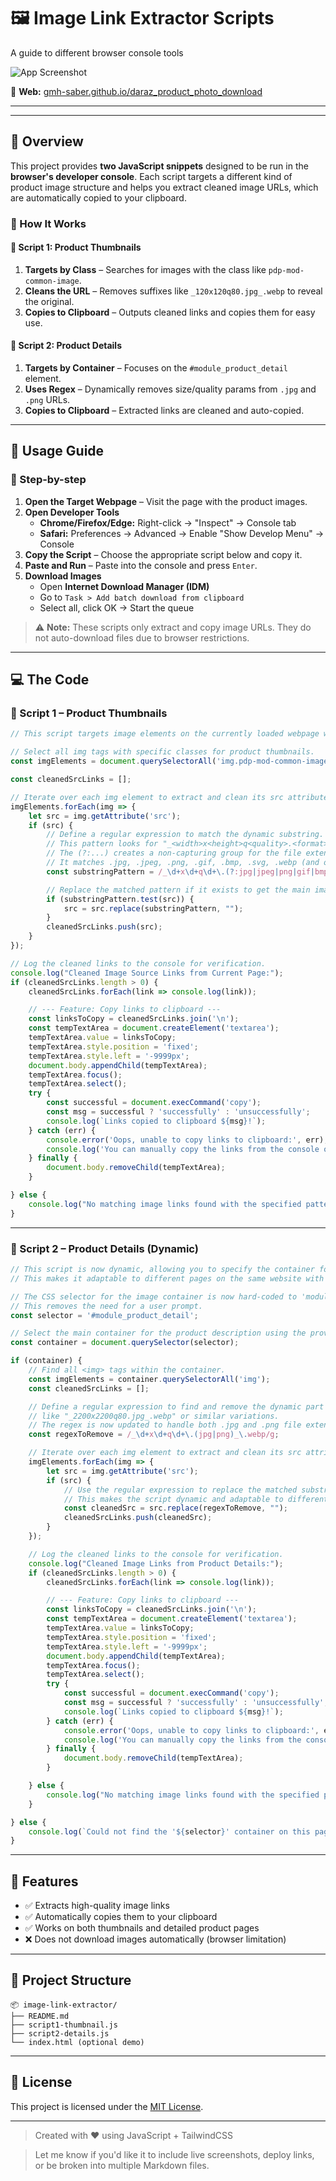 # 🖼️ Image Link Extractor Scripts

A guide to different browser console tools

![App Screenshot](https://github.com/gmh-saber/daraz_product_photo_download/blob/main/screencapture-gmh-saber-github-io-daraz-product-photo-download-2025-08-03-23_33_32.png)

🔗 **Web:** [gmh-saber.github.io/daraz_product_photo_download](https://gmh-saber.github.io/daraz_product_photo_download/)

---

---

## 📄 Overview

This project provides **two JavaScript snippets** designed to be run in the **browser's developer console**. Each script targets a different kind of product image structure and helps you extract cleaned image URLs, which are automatically copied to your clipboard.

### 🧠 How It Works

#### 🔹 Script 1: Product Thumbnails

1. **Targets by Class** – Searches for images with the class like `pdp-mod-common-image`.
2. **Cleans the URL** – Removes suffixes like `_120x120q80.jpg_.webp` to reveal the original.
3. **Copies to Clipboard** – Outputs cleaned links and copies them for easy use.

#### 🔹 Script 2: Product Details

1. **Targets by Container** – Focuses on the `#module_product_detail` element.
2. **Uses Regex** – Dynamically removes size/quality params from `.jpg` and `.png` URLs.
3. **Copies to Clipboard** – Extracted links are cleaned and auto-copied.

---

## 🚀 Usage Guide

### 🧭 Step-by-step

1. **Open the Target Webpage** – Visit the page with the product images.
2. **Open Developer Tools**  
   - **Chrome/Firefox/Edge:** Right-click → "Inspect" → Console tab  
   - **Safari:** Preferences → Advanced → Enable "Show Develop Menu" → Console
3. **Copy the Script** – Choose the appropriate script below and copy it.
4. **Paste and Run** – Paste into the console and press `Enter`.
5. **Download Images**  
   - Open **Internet Download Manager (IDM)**
   - Go to `Task > Add batch download from clipboard`
   - Select all, click OK → Start the queue

> ⚠️ **Note:** These scripts only extract and copy image URLs. They do not auto-download files due to browser restrictions.

---

## 💻 The Code

### 📜 Script 1 – Product Thumbnails

```javascript
// This script targets image elements on the currently loaded webpage with specific class attributes.

// Select all img tags with specific classes for product thumbnails.
const imgElements = document.querySelectorAll('img.pdp-mod-common-image.item-gallery__thumbnail-image');

const cleanedSrcLinks = [];

// Iterate over each img element to extract and clean its src attribute.
imgElements.forEach(img => {
    let src = img.getAttribute('src');
    if (src) {
        // Define a regular expression to match the dynamic substring.
        // This pattern looks for "_<width>x<height>q<quality>.<format>_.webp"
        // The (?:...) creates a non-capturing group for the file extension.
        // It matches .jpg, .jpeg, .png, .gif, .bmp, .svg, .webp (and others if needed)
        const substringPattern = /_\d+x\d+q\d+\.(?:jpg|jpeg|png|gif|bmp|svg|webp)_.webp/i;

        // Replace the matched pattern if it exists to get the main image link.
        if (substringPattern.test(src)) {
            src = src.replace(substringPattern, "");
        }
        cleanedSrcLinks.push(src);
    }
});

// Log the cleaned links to the console for verification.
console.log("Cleaned Image Source Links from Current Page:");
if (cleanedSrcLinks.length > 0) {
    cleanedSrcLinks.forEach(link => console.log(link));

    // --- Feature: Copy links to clipboard ---
    const linksToCopy = cleanedSrcLinks.join('\n');
    const tempTextArea = document.createElement('textarea');
    tempTextArea.value = linksToCopy;
    tempTextArea.style.position = 'fixed';
    tempTextArea.style.left = '-9999px';
    document.body.appendChild(tempTextArea);
    tempTextArea.focus();
    tempTextArea.select();
    try {
        const successful = document.execCommand('copy');
        const msg = successful ? 'successfully' : 'unsuccessfully';
        console.log(`Links copied to clipboard ${msg}!`);
    } catch (err) {
        console.error('Oops, unable to copy links to clipboard:', err);
        console.log('You can manually copy the links from the console output above.');
    } finally {
        document.body.removeChild(tempTextArea);
    }

} else {
    console.log("No matching image links found with the specified pattern.");
}

````

---

### 📜 Script 2 – Product Details (Dynamic)

```javascript
// This script is now dynamic, allowing you to specify the container for the images.
// This makes it adaptable to different pages on the same website with similar structures.

// The CSS selector for the image container is now hard-coded to 'module_product_detail'.
// This removes the need for a user prompt.
const selector = '#module_product_detail';

// Select the main container for the product description using the provided selector.
const container = document.querySelector(selector);

if (container) {
    // Find all <img> tags within the container.
    const imgElements = container.querySelectorAll('img');
    const cleanedSrcLinks = [];

    // Define a regular expression to find and remove the dynamic part of the URL,
    // like "_2200x2200q80.jpg_.webp" or similar variations.
    // The regex is now updated to handle both .jpg and .png file extensions.
    const regexToRemove = /_\d+x\d+q\d+\.(jpg|png)_\.webp/g;

    // Iterate over each img element to extract and clean its src attribute.
    imgElements.forEach(img => {
        let src = img.getAttribute('src');
        if (src) {
            // Use the regular expression to replace the matched substring with an empty string.
            // This makes the script dynamic and adaptable to different image sizes/qualities.
            const cleanedSrc = src.replace(regexToRemove, "");
            cleanedSrcLinks.push(cleanedSrc);
        }
    });

    // Log the cleaned links to the console for verification.
    console.log("Cleaned Image Links from Product Details:");
    if (cleanedSrcLinks.length > 0) {
        cleanedSrcLinks.forEach(link => console.log(link));

        // --- Feature: Copy links to clipboard ---
        const linksToCopy = cleanedSrcLinks.join('\n');
        const tempTextArea = document.createElement('textarea');
        tempTextArea.value = linksToCopy;
        tempTextArea.style.position = 'fixed';
        tempTextArea.style.left = '-9999px';
        document.body.appendChild(tempTextArea);
        tempTextArea.focus();
        tempTextArea.select();
        try {
            const successful = document.execCommand('copy');
            const msg = successful ? 'successfully' : 'unsuccessfully';
            console.log(`Links copied to clipboard ${msg}!`);
        } catch (err) {
            console.error('Oops, unable to copy links to clipboard:', err);
            console.log('You can manually copy the links from the console output above.');
        } finally {
            document.body.removeChild(tempTextArea);
        }

    } else {
        console.log("No matching image links found with the specified pattern.");
    }

} else {
    console.log(`Could not find the '${selector}' container on this page.`);
}
```

---

## 🔧 Features

* ✅ Extracts high-quality image links
* ✅ Automatically copies them to your clipboard
* ✅ Works on both thumbnails and detailed product pages
* ❌ Does not download images automatically (browser limitation)

---

## 📂 Project Structure

```
📦 image-link-extractor/
├── README.md
├── script1-thumbnail.js
├── script2-details.js
└── index.html (optional demo)
```

---

## 📎 License

This project is licensed under the [MIT License](LICENSE).

---

> Created with ❤️ using JavaScript + TailwindCSS

> Let me know if you'd like it to include live screenshots, deploy links, or be broken into multiple Markdown files.

